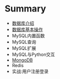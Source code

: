 # Summary

* [数据库介绍](README.md)
* [数据库基本操作](chapter1.md)
* MySQL内置函数
* MySQL查询
* MySQL扩展
* MySQL与Python交互
* [MongoDB](mongodb.md)
* Redis
* 实战:用户注册登录

